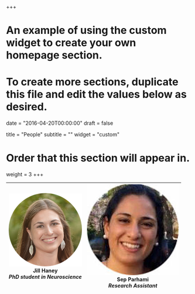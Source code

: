 +++
# An example of using the custom widget to create your own homepage section.
# To create more sections, duplicate this file and edit the values below as desired.

date = "2016-04-20T00:00:00"
draft = false

title = "People"
subtitle = ""
widget = "custom"

# Order that this section will appear in.
weight = 3
+++



|![alt text](/img/jill3.png "Jill Haney")  <br/> **Jill Haney** <br/> *PhD student in Neuroscience* |  ![alt text](/img/sep2.jpg "xx")  <br/> **Sep Parhami** <br/> *Research Assistant*|
|:---:|:---:|
